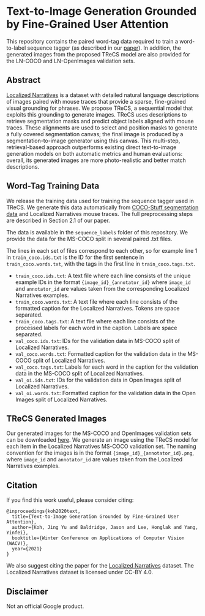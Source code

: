 # Text-to-Image Generation Grounded by Fine-Grained User Attention

This repository contains the paired word-tag data required to train a
word-to-label sequence tagger (as described in our
[paper](https://arxiv.org/abs/2011.03775)). In addition, the generated images
from the proposed TReCS model are also provided for the LN-COCO and
LN-OpenImages validation sets.

## Abstract

[Localized Narratives](https://google.github.io/localized-narratives/) is a
dataset with detailed natural language descriptions of images paired with mouse
traces that provide a sparse, fine-grained visual grounding for phrases. We
propose TReCS, a sequential model that exploits this grounding to generate
images. TReCS uses descriptions to retrieve segmentation masks and predict
object labels aligned with mouse traces. These alignments are used to select and
position masks to generate a fully covered segmentation canvas; the final image
is produced by a segmentation-to-image generator using this canvas. This
multi-step, retrieval-based approach outperforms existing direct text-to-image
generation models on both automatic metrics and human evaluations: overall, its
generated images are more photo-realistic and better match descriptions.

## Word-Tag Training Data

We release the training data used for training the sequence tagger used in
TReCS. We generate this data automatically from
[COCO-Stuff segmentation data](https://github.com/nightrome/cocostuff) and
Localized Narratives mouse traces. The full preprocessing steps are described in
Section 2.1 of our paper.

The data is available in the `sequence_labels` folder of this repository. We
provide the data for the MS-COCO split in several paired .txt files.

The lines in each set of files correspond to each other, so for example line 1
in `train_coco.ids.txt` is the ID for the first sentence in
`train_coco.words.txt`, with the tags in the first line in
`train_coco.tags.txt`.

*   `train_coco.ids.txt`: A text file where each line consists of the unique
    example IDs in the format `{image_id}_{annotator_id}` where `image_id` and
    `annotator_id` are values taken from the corresponding Localized Narratives
    examples.
*   `train_coco.words.txt`: A text file where each line consists of the
    formatted caption for the Localized Narratives. Tokens are space separated.
*   `train_coco.tags.txt`: A text file where each line consists of the processed
    labels for each word in the caption. Labels are space separated.
*   `val_coco.ids.txt`: IDs for the validation data in MS-COCO split of
    Localized Narratives.
*   `val_coco.words.txt`: Formatted caption for the validation data in the
    MS-COCO split of Localized Narratives.
*   `val_coco.tags.txt`: Labels for each word in the caption for the validation
    data in the MS-COCO split of Localized Narratives.
*   `val_oi.ids.txt`: IDs for the validation data in Open Images split of
    Localized Narratives.
*   `val_oi.words.txt`: Formatted caption for the validation data in the Open
    Images split of Localized Narratives.

## TReCS Generated Images

Our generated images for the MS-COCO and OpenImages validation sets can be downloaded [here](http://storage.googleapis.com/gresearch/trecs-image-generation/trecs_images.tar). We generate an image using the
TReCS model for each item in the Localized Narratives MS-COCO validation set.
The naming convention for the images is in the format
`{image_id}_{annotator_id}.png`, where `image_id` and `annotator_id` are values
taken from the Localized Narratives examples.

## Citation

If you find this work useful, please consider citing:

```
@inproceedings{koh2020text,
  title={Text-to-Image Generation Grounded by Fine-Grained User Attention},
  author={Koh, Jing Yu and Baldridge, Jason and Lee, Honglak and Yang, Yinfei},
  booktitle={Winter Conference on Applications of Computer Vision (WACV)},
  year={2021}
}
```

We also suggest citing the paper for the
[Localized Narratives](https://google.github.io/localized-narratives/) dataset.
The Localized Narratives dataset is licensed under CC-BY 4.0.

## Disclaimer

Not an official Google product.
